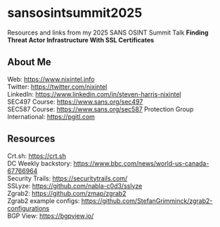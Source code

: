 # sansosintsummit2025
Resources and links from my 2025 SANS OSINT Summit Talk **Finding Threat Actor Infrastructure With SSL Certificates**

## About Me

Web: https://www.nixintel.info  
Twitter: https://twitter.com/nixintel  
LinkedIn: https://www.linkedin.com/in/steven-harris-nixintel  
SEC497 Course: https://www.sans.org/sec497  
SEC587 Course: https://www.sans.org/sec587
Protection Group International: https://pgitl.com

## Resources

Crt.sh: https://crt.sh  
DC Weekly backstory: https://www.bbc.com/news/world-us-canada-67766964  
Security Trails: https://securitytrails.com/  
SSLyze: https://github.com/nabla-c0d3/sslyze  
Zgrab2: https://github.com/zmap/zgrab2  
Zgrab2 example configs: https://github.com/StefanGrimminck/zgrab2-configurations  
BGP View: https://bgpview.io/ 

